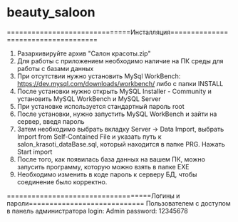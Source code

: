 # beauty_saloon
==============================Инсталляция====================================
1. Разархивируйте архив "Салон красоты.zip"
2. Для работы с приложением необходимо наличие на ПК среды для работы с базами данных
3. При отсутствии нужно установить MySql WorkBench: https://dev.mysql.com/downloads/workbench/ либо с папки INSTALL
4. После установки нужно открыть MySQL Installer - Community и установить MySQL WorkBench и MySQL Server
5. При установке используется стандартный пароль root
6. После установки, нужно запустить  MySQL WorkBench и зайти на сервер, введя пароль
7. Затем необходимо выбрать вкладку Server -> Data Import, выбрать Import from Self-Contained File и указать путь к salon_krasoti_dataBase.sql, который находится в папке PRG. Нажать Start import
8. После того, как появилась база данных на вашем ПК, можно запусить программу, которую можно взять в папке EXE
9. Необходимо изменить в коде пароль к серверу БД, чтобы соединение было корректно.


===================================Логины и пароли============================
		Пользователем с доступом в панель администратора
		login: Admin
		password: 12345678
